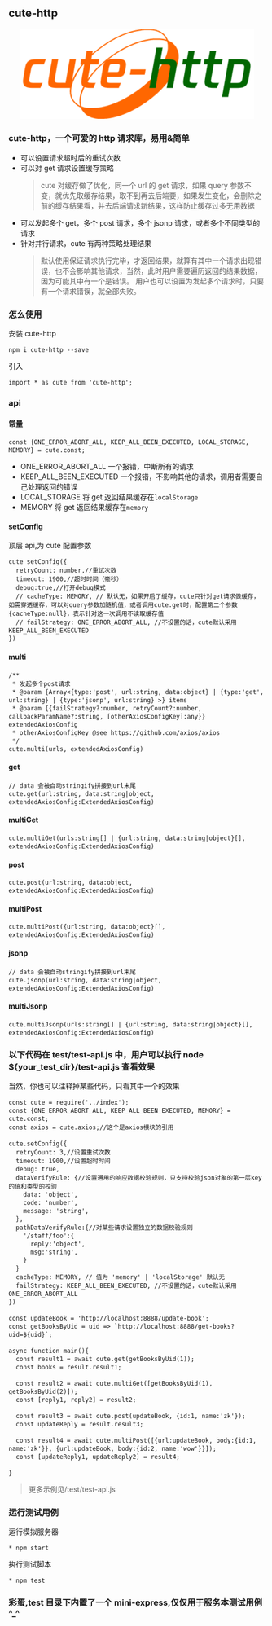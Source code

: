 ## cute-http

<p align="center">
  <a href="#">
    <img width="460" src="https://raw.githubusercontent.com/fantasticsoul/assets/master/img/cute-http.png">
  </a>
</p>

### cute-http，一个可爱的 http 请求库，易用&简单

- 可以设置请求超时后的重试次数
- 可以对 get 请求设置缓存策略
  > cute 对缓存做了优化，同一个 url 的 get 请求，如果 query 参数不变，就优先取缓存结果，取不到再去后端要，如果发生变化，会删除之前的缓存结果看，并去后端请求新结果，这样防止缓存过多无用数据
- 可以发起多个 get，多个 post 请求，多个 jsonp 请求，或者多个不同类型的请求
- 针对并行请求，cute 有两种策略处理结果
  > 默认使用保证请求执行完毕，才返回结果，就算有其中一个请求出现错误，也不会影响其他请求，当然，此时用户需要遍历返回的结果数据，因为可能其中有一个是错误。
  > 用户也可以设置为发起多个请求时，只要有一个请求错误，就全部失败。

### 怎么使用

安装 cute-http

```
npm i cute-http --save
```

引入

```
import * as cute from 'cute-http';
```

### api

#### 常量

```
const {ONE_ERROR_ABORT_ALL, KEEP_ALL_BEEN_EXECUTED, LOCAL_STORAGE, MEMORY} = cute.const;
```

- ONE_ERROR_ABORT_ALL 一个报错，中断所有的请求
- KEEP_ALL_BEEN_EXECUTED 一个报错，不影响其他的请求，调用者需要自己处理返回的错误
- LOCAL_STORAGE 将 get 返回结果缓存在`localStorage`
- MEMORY 将 get 返回结果缓存在`memory`

#### setConfig

顶层 api,为 cute 配置参数

```
cute setConfig({
  retryCount: number,//重试次数
  timeout: 1900,//超时时间（毫秒）
  debug:true,//打开debug模式
  // cacheType: MEMORY, // 默认无，如果开启了缓存，cute只针对get请求做缓存，如需穿透缓存，可以对query参数加随机值，或者调用cute.get时，配置第二个参数{cacheType:null}，表示针对这一次调用不读取缓存值
  // failStrategy: ONE_ERROR_ABORT_ALL, //不设置的话，cute默认采用KEEP_ALL_BEEN_EXECUTED
})
```

#### multi

```
/**
 * 发起多个post请求
 * @param {Array<{type:'post', url:string, data:object} | {type:'get', url:string} | {type:'jsonp', url:string} >} items
 * @param {{failStrategy?:number, retryCount?:number, callbackParamName?:string, [otherAxiosConfigKey]:any}} extendedAxiosConfig
 * otherAxiosConfigKey @see https://github.com/axios/axios
 */
cute.multi(urls, extendedAxiosConfig)
```

#### get

```
// data 会被自动stringify拼接到url末尾
cute.get(url:string, data:string|object, extendedAxiosConfig:ExtendedAxiosConfig)
```

#### multiGet

```
cute.multiGet(urls:string[] | {url:string, data:string|object}[], extendedAxiosConfig:ExtendedAxiosConfig)
```

#### post

```
cute.post(url:string, data:object, extendedAxiosConfig:ExtendedAxiosConfig)
```

#### multiPost

```
cute.multiPost({url:string, data:object}[], extendedAxiosConfig:ExtendedAxiosConfig)
```

#### jsonp

```
// data 会被自动stringify拼接到url末尾
cute.jsonp(url:string, data:string|object, extendedAxiosConfig:ExtendedAxiosConfig)
```

#### multiJsonp

```
cute.multiJsonp(urls:string[] | {url:string, data:string|object}[], extendedAxiosConfig:ExtendedAxiosConfig)
```

### 以下代码在 test/test-api.js 中，用户可以执行 node \${your_test_dir}/test-api.js 查看效果

当然，你也可以注释掉某些代码，只看其中一个的效果

```
const cute = require('../index');
const {ONE_ERROR_ABORT_ALL, KEEP_ALL_BEEN_EXECUTED, MEMORY} = cute.const;
const axios = cute.axios;//这个是axios模块的引用

cute.setConfig({
  retryCount: 3,//设置重试次数
  timeout: 1900,//设置超时时间
  debug: true,
  dataVerifyRule: {//设置通用的响应数据校验规则，只支持校验json对象的第一层key的值和类型的校验
    data: 'object',
    code: 'number',
    message: 'string',
  },
  pathDataVerifyRule:{//对某些请求设置独立的数据校验规则
    '/staff/foo':{
      reply:'object',
      msg:'string',
    }
  }
  cacheType: MEMORY, // 值为 'memory' | 'localStorage' 默认无
  failStrategy: KEEP_ALL_BEEN_EXECUTED, //不设置的话，cute默认采用ONE_ERROR_ABORT_ALL
})

const updateBook = 'http://localhost:8888/update-book';
const getBooksByUid = uid => `http://localhost:8888/get-books?uid=${uid}`;

async function main(){
  const result1 = await cute.get(getBooksByUid(1));
  const books = result.result1;

  const result2 = await cute.multiGet([getBooksByUid(1), getBooksByUid(2)]);
  const [reply1, reply2] = result2;

  const result3 = await cute.post(updateBook, {id:1, name:'zk'});
  const updateReply = result.result3;

  const result4 = await cute.multiPost([{url:updateBook, body:{id:1, name:'zk'}}, {url:updateBook, body:{id:2, name:'wow'}}]);
  const [updateReply1, updateReply2] = result4;

}

```

> 更多示例见/test/test-api.js

### 运行测试用例

运行模拟服务器

```
* npm start
```

执行测试脚本

```
* npm test
```

### 彩蛋,test 目录下内置了一个 mini-express,仅仅用于服务本测试用例^\_^
